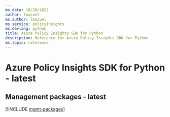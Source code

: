 ```yaml
---
ms.data: 10/20/2022
author: lmazuel
ms.author: lmazuel
ms.service: policyinsights
ms.devlang: python
title: Azure Policy Insights SDK for Python
description: Reference for Azure Policy Insights SDK for Python
ms.topic: reference
---
```

# Azure Policy Insights SDK for Python - latest

## Management packages - latest
[!INCLUDE [mgmt-packages](policy-insights-mgmt-index.md)]
